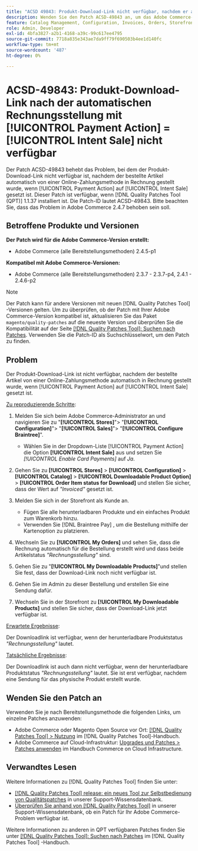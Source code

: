 ```yaml
---
title: "ACSD 49843: Produkt-Download-Link nicht verfügbar, nachdem er automatisch mit [!UICONTROL Payment Action] = [!UICONTROL Intent Sale] berechnet wurde."
description: Wenden Sie den Patch ACSD-49843 an, um das Adobe Commerce-Problem zu beheben, bei dem der Produkt-Download-Link nicht verfügbar ist, nachdem der bestellte Artikel automatisch von einer Online-Zahlungsmethode in Rechnung gestellt wird, wenn [!UICONTROL Payment Action] auf [!UICONTROL Intent Sale] gesetzt ist.
feature: Catalog Management, Configuration, Invoices, Orders, Storefront
role: Admin, Developer
exl-id: 4bfa3827-a2b1-4168-a39c-99c617ee4795
source-git-commit: 7718a835e343ae7da9ff79f690503b4ee1d140fc
workflow-type: tm+mt
source-wordcount: '487'
ht-degree: 0%

---
```


# ACSD-49843: Produkt-Download-Link nach der automatischen Rechnungsstellung mit [!UICONTROL Payment Action] = [!UICONTROL Intent Sale] nicht verfügbar

Der Patch ACSD-49843 behebt das Problem, bei dem der Produkt-Download-Link nicht verfügbar ist, nachdem der bestellte Artikel automatisch von einer Online-Zahlungsmethode in Rechnung gestellt wurde, wenn [!UICONTROL Payment Action] auf [!UICONTROL Intent Sale] gesetzt ist. Dieser Patch ist verfügbar, wenn [!DNL Quality Patches Tool (QPT)] 1.1.37 installiert ist. Die Patch-ID lautet ACSD-49843. Bitte beachten Sie, dass das Problem in Adobe Commerce 2.4.7 behoben sein soll.

## Betroffene Produkte und Versionen

**Der Patch wird für die Adobe Commerce-Version erstellt:**

* Adobe Commerce (alle Bereitstellungsmethoden) 2.4.5-p1

**Kompatibel mit Adobe Commerce-Versionen:**

* Adobe Commerce (alle Bereitstellungsmethoden) 2.3.7 - 2.3.7-p4, 2.4.1 - 2.4.6-p2

>[!NOTE]
>
>Der Patch kann für andere Versionen mit neuen [!DNL Quality Patches Tool] -Versionen gelten. Um zu überprüfen, ob der Patch mit Ihrer Adobe Commerce-Version kompatibel ist, aktualisieren Sie das Paket `magento/quality-patches` auf die neueste Version und überprüfen Sie die Kompatibilität auf der Seite [[!DNL Quality Patches Tool]: Suchen nach Patches](https://experienceleague.adobe.com/tools/commerce-quality-patches/index.html). Verwenden Sie die Patch-ID als Suchschlüsselwort, um den Patch zu finden.

## Problem

Der Produkt-Download-Link ist nicht verfügbar, nachdem der bestellte Artikel von einer Online-Zahlungsmethode automatisch in Rechnung gestellt wurde, wenn [!UICONTROL Payment Action] auf [!UICONTROL Intent Sale] gesetzt ist.

<u>Zu reproduzierende Schritte</u>:

1. Melden Sie sich beim Adobe Commerce-Administrator an und navigieren Sie zu &quot;**[!UICONTROL Stores]**&quot;> &quot;**[!UICONTROL Configuration]**&quot;> &quot;**[!UICONTROL Sales]**&quot;> &quot;**[!UICONTROL Configure Braintree]**&quot;.

   * Wählen Sie in der Dropdown-Liste [!UICONTROL Payment Action] die Option **[!UICONTROL Intent Sale]** aus und setzen Sie *[!UICONTROL Enable Card Payments]* auf *Ja*.

1. Gehen Sie zu **[!UICONTROL Stores]** > **[!UICONTROL Configuration]** > **[!UICONTROL Catalog]** > **[!UICONTROL Downloadable Product Option]** > **[!UICONTROL Order Item status for Download]** und stellen Sie sicher, dass der Wert auf *&quot;Invoiced&quot;* gesetzt ist.
1. Melden Sie sich in der Storefront als Kunde an.

   * Fügen Sie alle herunterladbaren Produkte und ein einfaches Produkt zum Warenkorb hinzu.
   * Verwenden Sie [!DNL Braintree Pay] , um die Bestellung mithilfe der Kartenoption zu platzieren.

1. Wechseln Sie zu **[!UICONTROL My Orders]** und sehen Sie, dass die Rechnung automatisch für die Bestellung erstellt wird und dass beide Artikelstatus *&quot;Rechnungsstellung&quot;* sind.
1. Gehen Sie zu &quot;**[!UICONTROL My Downloadable Products]**&quot;und stellen Sie fest, dass der Download-Link noch nicht verfügbar ist.
1. Gehen Sie im Admin zu dieser Bestellung und erstellen Sie eine Sendung dafür.
1. Wechseln Sie in der Storefront zu **[!UICONTROL My Downloadable Products]** und stellen Sie sicher, dass der Download-Link jetzt verfügbar ist.

<u>Erwartete Ergebnisse</u>:

Der Downloadlink ist verfügbar, wenn der herunterladbare Produktstatus *&quot;Rechnungsstellung&quot;* lautet.

<u>Tatsächliche Ergebnisse</u>:

Der Downloadlink ist auch dann nicht verfügbar, wenn der herunterladbare Produktstatus *&quot;Rechnungsstellung&quot;* lautet. Sie ist erst verfügbar, nachdem eine Sendung für das physische Produkt erstellt wurde.

## Wenden Sie den Patch an

Verwenden Sie je nach Bereitstellungsmethode die folgenden Links, um einzelne Patches anzuwenden:

* Adobe Commerce oder Magento Open Source vor Ort: [[!DNL Quality Patches Tool] > Nutzung](https://experienceleague.adobe.com/docs/commerce-operations/tools/quality-patches-tool/usage.html) im [!DNL Quality Patches Tool]-Handbuch.
* Adobe Commerce auf Cloud-Infrastruktur: [Upgrades und Patches > Patches anwenden](https://experienceleague.adobe.com/docs/commerce-cloud-service/user-guide/develop/upgrade/apply-patches.html) im Handbuch Commerce on Cloud Infrastructure.

## Verwandtes Lesen

Weitere Informationen zu [!DNL Quality Patches Tool] finden Sie unter:

* [[!DNL Quality Patches Tool] release: ein neues Tool zur Selbstbedienung von Qualitätspatches](/help/announcements/adobe-commerce-announcements/magento-quality-patches-released-new-tool-to-self-serve-quality-patches.md) in unserer Support-Wissensdatenbank.
* [Überprüfen Sie anhand von  [!DNL Quality Patches Tool]](/help/support-tools/patches-available-in-qpt-tool/check-patch-for-magento-issue-with-magento-quality-patches.md) in unserer Support-Wissensdatenbank, ob ein Patch für Ihr Adobe Commerce-Problem verfügbar ist.

Weitere Informationen zu anderen in QPT verfügbaren Patches finden Sie unter [[!DNL Quality Patches Tool]: Suchen nach Patches](https://experienceleague.adobe.com/tools/commerce-quality-patches/index.html) im [!DNL Quality Patches Tool] -Handbuch.
